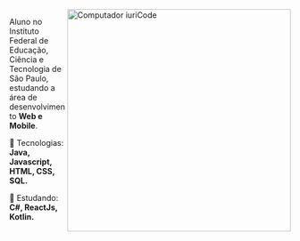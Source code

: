 <img src="https://raw.githubusercontent.com/MicaelliMedeiros/micaellimedeiros/master/image/computer-illustration.png" min-width="400px" max-width="400px" width="400px" align="right" alt="Computador iuriCode">

<p align="left"> 
  Aluno no Instituto Federal de Educação, Ciência e Tecnologia de São Paulo, estudando a área de desenvolvimento <strong>Web e Mobile</strong>.<br>
</p>

<p align="left">
  🦄 Tecnologias: <strong>Java, Javascript, HTML, CSS, SQL.</strong>
</p>

<p align="left">
  💼 Estudando: <strong>C#, ReactJs, Kotlin.</strong>
</p>

